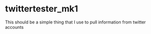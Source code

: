 # twittertester_mk1
This should be a simple thing that I use to pull information from twitter accounts

